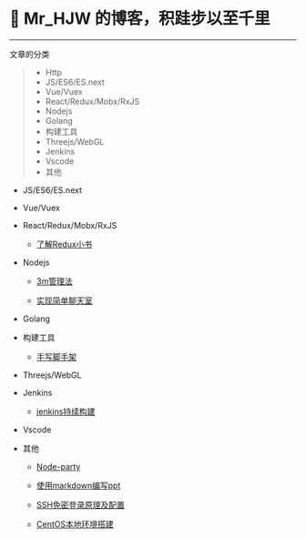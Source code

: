# 🌳 Mr_HJW 的博客，积跬步以至千里

------

文章的分类

> * Http
> * JS/ES6/ES.next
> * Vue/Vuex
> * React/Redux/Mobx/RxJS
> * Nodejs
> * Golang
> * 构建工具
> * Threejs/WebGL
> * Jenkins
> * Vscode
> * 其他

* JS/ES6/ES.next

* Vue/Vuex

* React/Redux/Mobx/RxJS

    * [了解Redux小书](https://kylewh.gitbooks.io/understand-redux/content/)

* Nodejs

    * [3m管理法](https://juejin.im/post/5d2c539d5188257aa971ed80)

    * [实现简单聊天室](https://github.com/mr-hjw/blog/tree/master/code/nodejs/chat)

* Golang


* 构建工具

    * [手写脚手架](https://juejin.im/post/5d37d982e51d45108c59a635)

* Threejs/WebGL


* Jenkins

    * [jenkins持续构建](https://juejin.im/post/5d3fb5046fb9a06b0935f47d)

* Vscode


* 其他

    * [Node-party](https://github.com/NodeParty-China/Node-Party)

    * [使用markdown编写ppt](https://yhatt.github.io/marp/)

    * [SSH免密登录原理及配置](https://blog.csdn.net/weixin_35852328/article/details/81662897)

    * [CentOS本地环境搭建](https://blog.csdn.net/a1085075119/article/details/81476117)